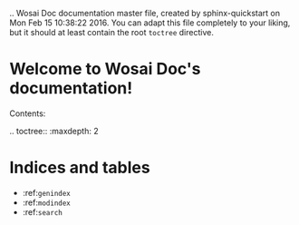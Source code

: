 .. Wosai Doc documentation master file, created by
   sphinx-quickstart on Mon Feb 15 10:38:22 2016.
   You can adapt this file completely to your liking, but it should at least
   contain the root `toctree` directive.

Welcome to Wosai Doc's documentation!
=====================================

Contents:

.. toctree::
   :maxdepth: 2



Indices and tables
==================

* :ref:`genindex`
* :ref:`modindex`
* :ref:`search`

